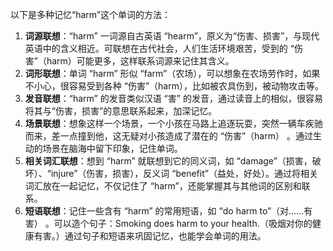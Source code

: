 以下是多种记忆“harm”这个单词的方法：
1. **词源联想**：“harm” 一词源自古英语 “hearm”，原义为“伤害、损害”，与现代英语中的含义相近。可联想在古代社会，人们生活环境艰苦，受到的 “伤害”（harm）可能更多，这样联系词源来记住其含义。
2. **词形联想**：单词 “harm” 形似 “farm”（农场），可以想象在农场劳作时，如果不小心，很容易受到各种 “伤害”（harm），比如被农具伤到，被动物攻击等。
3. **发音联想**：“harm” 的发音类似汉语 “害” 的发音，通过读音上的相似，很容易将其与“伤害，损害”的意思联系起来，加深记忆。
4. **场景联想**：想象这样一个场景，一个小孩在马路上追逐玩耍，突然一辆车疾驰而来，差一点撞到他，这无疑对小孩造成了潜在的 “伤害”（harm） 。通过生动的场景在脑海中留下印象，记住单词。
5. **相关词汇联想**：想到 “harm” 就联想到它的同义词，如 “damage”（损害，破坏）、“injure”（伤害，损害），反义词 “benefit”（益处，好处）。通过将相关词汇放在一起记忆，不仅记住了 “harm”，还能掌握其与其他词的区别和联系。
6. **短语联想**：记住一些含有 “harm” 的常用短语，如 “do harm to”（对……有害） 。可以造个句子：Smoking does harm to your health.（吸烟对你的健康有害。）通过句子和短语来巩固记忆，也能学会单词的用法。 